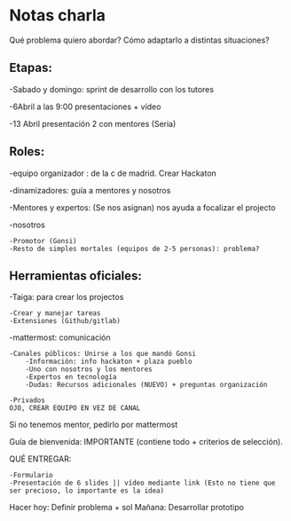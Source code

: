 # Notas charla

Qué problema quiero abordar?
Cómo adaptarlo a distintas situaciones?

## Etapas:

-Sabado y domingo: sprint de desarrollo con los tutores

-6Abril a las 9:00 presentaciones + vídeo

-13 Abril presentación 2 con mentores (Seria)


## Roles:
-equipo organizador : de la c de madrid. Crear Hackaton

-dinamizadores: guía a mentores y nosotros

-Mentores y expertos: (Se nos asignan) nos ayuda a focalizar el projecto

-nosotros

    -Promotor (Gonsi)
    -Resto de simples mortales (equipos de 2-5 personas): problema?

## Herramientas oficiales:
-Taiga: para crear los projectos

    -Crear y manejar tareas
    -Extensiones (Github/gitlab)
    
-mattermost: comunicación
    
    -Canales públicos: Unirse a los que mandó Gonsi
        -Información: info hackaton + plaza pueblo
        -Uno con nosotros y los mentores
        -Expertos en tecnología
        -Dudas: Recursos adicionales (NUEVO) + preguntas organización
    
    -Privados
    OJO, CREAR EQUIPO EN VEZ DE CANAL

Si no tenemos mentor, pedirlo por mattermost

Guía de bienvenida: IMPORTANTE (contiene todo + criterios de selección).


QUÉ ENTREGAR:

    -Formulario
    -Presentación de 6 slides || vídeo mediante link (Esto no tiene que ser precioso, lo importante es la idea)

Hacer hoy: Definir problema + sol
Mañana: Desarrollar prototipo
